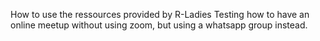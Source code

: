 How to use the ressources provided by R-Ladies
Testing how to have an online meetup without using zoom, but using a whatsapp group instead.


